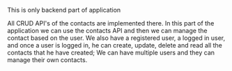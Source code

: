 This is only backend part of application

All CRUD API's of the contacts are implemented there.
In this part of the application we can use the contacts API and then we can manage the contact based on the user.
We also have a registered user, a logged in user, and once a user is logged in, he can create, update, delete and read all the contacts that he have created;
We can have multiple users and they can manage their own contacts.
